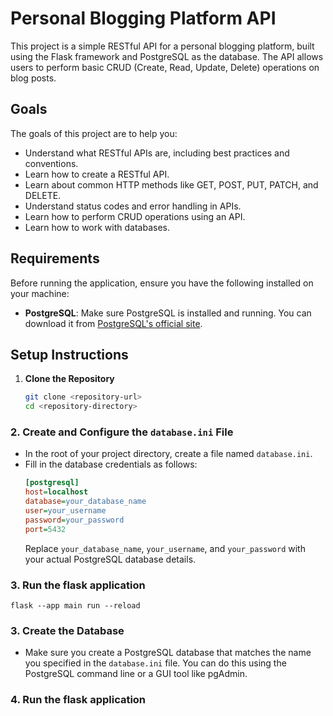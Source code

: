 # Personal Blogging Platform API

This project is a simple RESTful API for a personal blogging platform, built using the Flask framework and PostgreSQL as the database. The API allows users to perform basic CRUD (Create, Read, Update, Delete) operations on blog posts.

## Goals

The goals of this project are to help you:
- Understand what RESTful APIs are, including best practices and conventions.
- Learn how to create a RESTful API.
- Learn about common HTTP methods like GET, POST, PUT, PATCH, and DELETE.
- Understand status codes and error handling in APIs.
- Learn how to perform CRUD operations using an API.
- Learn how to work with databases.

## Requirements

Before running the application, ensure you have the following installed on your machine:

- **PostgreSQL**: Make sure PostgreSQL is installed and running. You can download it from [PostgreSQL's official site](https://www.postgresql.org/download/).

## Setup Instructions

1. **Clone the Repository**
   ```bash
   git clone <repository-url>
   cd <repository-directory>

### 2. Create and Configure the `database.ini` File
- In the root of your project directory, create a file named `database.ini`.
- Fill in the database credentials as follows:
    ```ini
    [postgresql]
    host=localhost
    database=your_database_name
    user=your_username
    password=your_password
    port=5432
    ```
    Replace `your_database_name`, `your_username`, and `your_password` with your actual PostgreSQL database details.

### 3. Run the flask application
```
flask --app main run --reload 
```
### 3. Create the Database
- Make sure you create a PostgreSQL database that matches the name you specified in the `database.ini` file. You can do this using the PostgreSQL command line or a GUI tool like pgAdmin.

### 4. Run the flask application 
```

